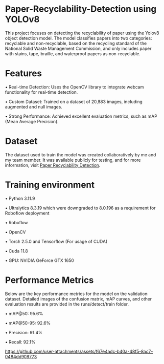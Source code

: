 # Paper-Recyclability-Detection using YOLOv8

This project focuses on detecting the recyclability of paper using the Yolov8 object detection model. The model classifies papers into two categories: recyclable and non-recyclable, based on the recycling standard of the National Solid Waste Management Commission, and only includes paper with stains, tape, braille, and waterproof papers as non-recyclable.

# Features

•	Real-time Detection: Uses the OpenCV library to integrate webcam functionality for real-time detection.

•	Custom Dataset: Trained on a dataset of 20,883 images, including augmented and null images.

•	Strong Performance: Achieved excellent evaluation metrics, such as mAP (Mean Average Precision).

# Dataset

The dataset used to train the model was created collaboratively by me and my team member. It was available publicly for testing, and for more information, visit [Paper Recyclability Detection](https://universe.roboflow.com/serge-de-guzman-and-christian-gomez/paper-recyclability-detection).

# Training environment

• Python 3.11.9

• Ultralytics 8.3.19 which were downgraded to 8.0.196 as a requirement for Roboflow deployment

• Roboflow 

• OpenCV

• Torch 2.5.0 and Tensorflow (For usage of CUDA)

• Cuda 11.8

• GPU: NVIDIA GeForce GTX 1650

# Performance Metrics

Below are the key performance metrics for the model on the validation dataset. Detailed images of the confusion matrix, mAP curves, and other evaluation results are provided in the runs/detect/train folder.

•	mAP@50: 95.6%

•	mAP@50-95: 92.6%

•	Precision: 91.4%

•	Recall: 92.1%









https://github.com/user-attachments/assets/f67e4adc-b40a-48f5-8ac7-0484dd908773

